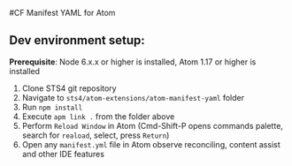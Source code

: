 #CF Manifest YAML for Atom

## Dev environment setup:
**Prerequisite**: Node 6.x.x or higher is installed, Atom 1.17 or higher is installed
1. Clone STS4 git repository
2. Navigate to `sts4/atom-extensions/atom-manifest-yaml` folder
3. Run `npm install`
4. Execute `apm link .` from the folder above
5. Perform `Reload Window` in Atom (Cmd-Shift-P opens commands palette, search for `reaload`, select, press `Return`)
6. Open any `manifest.yml` file in Atom observe reconciling, content assist and other IDE features